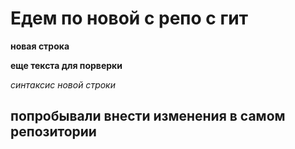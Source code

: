 # Едем по новой с репо с гит

**новая строка**

__еще текста для порверки__

*синтаксис* _новой строки_

## попробывали внести изменения в самом репозитории
